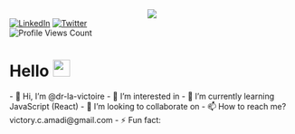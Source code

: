 <!-- Header section -->
<div id="header" align="center">
    <img src="https://media.giphy.com/media/v1.Y2lkPTc5MGI3NjExOHN2cHY5M2hpZnBtNnR3NzQ3cXYycWwwc3N1azhtZnUzN3FndnRncSZlcD12MV9naWZzX3NlYXJjaCZjdD1n/HW3T1wWW3z2Ff2cpXO/giphy.gif">
</div>

<!-- Social Media Badges -->
<div id="social-badges">
    <a href="https://linkedin.com/in/victory-c-amadi"><img src="https://img.shields.io/badge/LinkedIn-blue?logo=linkedin&logoColor=white&style=for-the-badge" alt="LinkedIn"></a>
    <a href="https://x.com/lavictoire633"><img src="https://img.shields.io/badge/Twitter-blue?style=for-the-badge&logo=twitter&logoColor=white" alt="Twitter"></a>
<div>

<!-- Profile Views Count -->
<img src="https://komarev.com/ghpvc/?username=dr-la-victoire&style=flat-square&color=blue" alt="Profile Views Count">

<!-- Greetings and salutations -->
<h1>
  Hello
  <img src="https://media.giphy.com/media/hvRJCLFzcasrR4ia7z/giphy.gif" width="30px"/>
</h1>
- 👋 Hi, I’m @dr-la-victoire
- 👀 I’m interested in 
- 🌱 I’m currently learning JavaScript (React)
- 💞️ I’m looking to collaborate on 
- 📫 How to reach me? victory.c.amadi@gmail.com
- ⚡ Fun fact:

<!---
dr-la-victoire/dr-la-victoire is a ✨ special ✨ repository because its `README.md` (this file) appears on your GitHub profile.
You can click the Preview link to take a look at your changes.
--->
